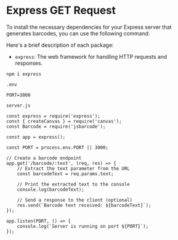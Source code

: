 # Express GET Request
 
To install the necessary dependencies for your Express server that generates barcodes, you can use the following command:

Here's a brief description of each package:

- `express`: The web framework for handling HTTP requests and responses.

```
npm i express
```

`.env`
```
PORT=3000
```

`server.js`
```
const express = require('express');
const { createCanvas } = require('canvas');
const Barcode = require('jsbarcode');

const app = express();

const PORT = process.env.PORT || 3000;

// Create a barcode endpoint
app.get('/barcode/:text', (req, res) => {
    // Extract the text parameter from the URL
    const barcodeText = req.params.text;

    // Print the extracted text to the console
    console.log(barcodeText);

    // Send a response to the client (optional)
    res.send(`Barcode text received: ${barcodeText}`);
});

app.listen(PORT, () => {
    console.log(`Server is running on port ${PORT}`);
});
```
